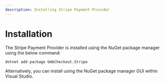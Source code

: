 ```yaml
---
description: Installing Stripe Payment Provider
---
```


# Installation

The Stripe Payment Provider is installed using the NuGet package manager using the below command:

```
dotnet add package UmbCheckout.Stripe
```

Alternatively, you can install using the NuGet package manager GUI within Visual Studio.
